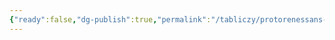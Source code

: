 ```yaml
---
{"ready":false,"dg-publish":true,"permalink":"/tabliczy/protorenessans-i-rannee-vozrozhdenie/portret-dzhovanni-kellini/","dgPassFrontmatter":true}
---
```



